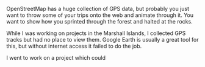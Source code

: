 OpenStreetMap has a huge collection of GPS data, but probably you just want to throw some of your trips onto the web and animate through it. You want to show how you sprinted through the forest and halted at the rocks.

While I was working on projects in the Marshall Islands, I collected GPS tracks but had no place to view them. Google Earth is usually a great tool for this, but without internet access it failed to do the job.

I went to work on a project which could
